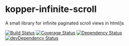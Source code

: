 # kopper-infinite-scroll
A small library for infinite paginated scroll views in html/js

[![Build Status](https://travis-ci.org/benconnito/kopper-infinite-scroll.svg)](https://travis-ci.org/benconnito/kopper-infinite-scroll)
[![Coverage Status](https://coveralls.io/repos/github/benconnito/kopper-infinite-scroll/badge.svg?branch=master)](https://coveralls.io/github/benconnito/kopper-infinite-scroll?branch=master)
[![Dependency Status](https://david-dm.org/benconnito/kopper-infinite-scroll.svg)](https://david-dm.org/benconnito/kopper-infinite-scroll)
[![devDependency Status](https://david-dm.org/benconnito/kopper-infinite-scroll/dev-status.svg)](https://david-dm.org/benconnito/kopper-infinite-scroll#info=devDependencies)